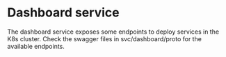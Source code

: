# Dashboard service

The dashboard service exposes some endpoints to deploy services in the K8s cluster. Check the swagger files in svc/dashboard/proto for the available endpoints. 